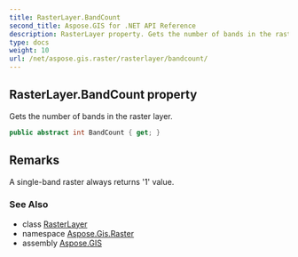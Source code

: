 ```yaml
---
title: RasterLayer.BandCount
second_title: Aspose.GIS for .NET API Reference
description: RasterLayer property. Gets the number of bands in the raster layer
type: docs
weight: 10
url: /net/aspose.gis.raster/rasterlayer/bandcount/
---
```

## RasterLayer.BandCount property

Gets the number of bands in the raster layer.

```csharp
public abstract int BandCount { get; }
```

## Remarks

A single-band raster always returns '1' value.

### See Also

* class [RasterLayer](../)
* namespace [Aspose.Gis.Raster](../../rasterlayer/)
* assembly [Aspose.GIS](../../../)


